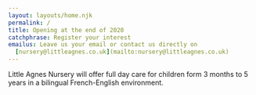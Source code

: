 ```yaml
---
layout: layouts/home.njk
permalink: /
title: Opening at the end of 2020
catchphrase: Register your interest
emailus: Leave us your email or contact us directly on
  [nursery@littleagnes.co.uk](mailto:nursery@littleagnes.co.uk)
---
```

Little Agnes Nursery will offer full day care for children form 3 months to 5 years in a bilingual French-English environment.